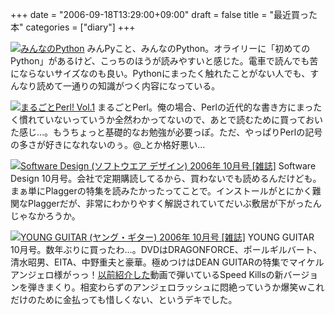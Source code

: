 +++
date = "2006-09-18T13:29:00+09:00"
draft = false
title = "最近買った本"
categories = ["diary"]
+++

<a href="http://www.amazon.co.jp/exec/obidos/ASIN/479733665X/realbeat-22/ref=nosim/" target="_blank"><img src="http://images-jp.amazon.com/images/P/479733665X.09.MZZZZZZZ.jpg" alt="みんなのPython" /></a>
みんPyこと、みんなのPython。オライリーに「初めてのPython」があるけど、こっちのほうが読みやすいと感じた。電車で読んでも苦にならないサイズなのも良い。Pythonにまったく触れたことがない人でも、すんなり読めて一通りの知識がつく内容になっている。

<a href="http://www.amazon.co.jp/exec/obidos/ASIN/4844322893/realbeat-22/ref=nosim/" target="_blank"><img src="http://images-jp.amazon.com/images/P/4844322893.09.MZZZZZZZ.jpg" alt="まるごとPerl! Vol.1" /></a>
まるごとPerl。俺の場合、Perlの近代的な書き方にまったく慣れていないっていうか全然わかってないので、あとで読むために買っておいた感じ…。もうちょっと基礎的なお勉強が必要っぽ。ただ、やっぱりPerlの記号の多さが好きになれないのぅ。@_とか格好悪い…

<a href="http://www.amazon.co.jp/exec/obidos/ASIN/B000ICL4U0/realbeat-22/ref=nosim/" target="_blank"><img src="http://images-jp.amazon.com/images/G/09/icons/books/comingsoon_books.gif" alt="Software Design (ソフトウエア デザイン) 2006年 10月号 [雑誌]" /></a>
Software Design 10月号。会社で定期購読してるから、買わないでも読めるんだけども。まぁ単にPlaggerの特集を読みたかったってことで。インストールがとにかく難関なPlaggerだが、非常にわかりやすく解説されていてだいぶ敷居が下がったんじゃなかろうか。

<a href="http://www.amazon.co.jp/exec/obidos/ASIN/B000HXDIRW/realbeat-22/ref=nosim/" target="_blank"><img src="http://images-jp.amazon.com/images/P/B000HXDIRW.09.MZZZZZZZ.jpg" alt="YOUNG GUITAR (ヤング・ギター) 2006年 10月号 [雑誌]" /></a>
YOUNG GUITAR 10月号。数年ぶりに買ったわ…。DVDはDRAGONFORCE、ポールギルバート、清水昭男、EITA、中野重夫と豪華。極めつけはDEAN GUITARの特集でマイケルアンジェロ様がっっ！<a href="http://nobu666.com/2006/07/25/000315.html">以前紹介した</a>動画で弾いているSpeed Killsの新バージョンを弾きまくり。相変わらずのアンジェロラッシュに悶絶っていうか爆笑ｗこれだけのために金払っても惜しくない、というデキでした。

